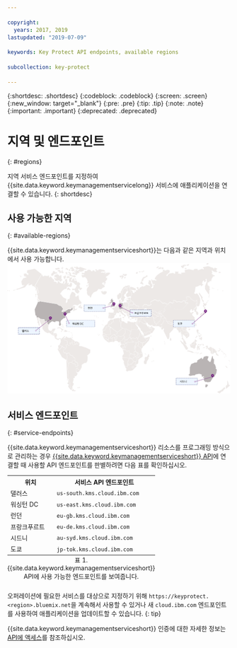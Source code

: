 ```yaml
---

copyright:
  years: 2017, 2019
lastupdated: "2019-07-09"

keywords: Key Protect API endpoints, available regions

subcollection: key-protect

---
```


{:shortdesc: .shortdesc}
{:codeblock: .codeblock}
{:screen: .screen}
{:new_window: target="_blank"}
{:pre: .pre}
{:tip: .tip}
{:note: .note}
{:important: .important}
{:deprecated: .deprecated}

# 지역 및 엔드포인트
{: #regions}

지역 서비스 엔드포인트를 지정하여 {{site.data.keyword.keymanagementservicelong}} 서비스에 애플리케이션을 연결할 수 있습니다.
{: shortdesc}

## 사용 가능한 지역
{: #available-regions}

{{site.data.keyword.keymanagementserviceshort}}는 다음과 같은 지역과 위치에서 사용 가능합니다.
![이 이미지는 Key Protect 서비스가 사용 가능한 지역을 보여줍니다.](images/world-map_min.svg)

## 서비스 엔드포인트
{: #service-endpoints}

{{site.data.keyword.keymanagementserviceshort}} 리소스를 프로그래밍 방식으로 관리하는 경우 [{{site.data.keyword.keymanagementserviceshort}} API](https://{DomainName}/apidocs/key-protect)에 연결할 때 사용할 API 엔드포인트를 판별하려면 다음 표를 확인하십시오. 

<table>
    <tr>
        <th>위치</th>
        <th>서비스 API 엔드포인트</th>
    </tr>
    <tr>
        <td>댈러스</td>
        <td>
            <code>us-south.kms.cloud.ibm.com</code>
        </td>
    </tr>
    <tr>
        <td>워싱턴 DC</td>
        <td>
            <code>us-east.kms.cloud.ibm.com</code>
        </td>
    </tr>
    <tr>
        <td>런던</td>
        <td>
            <code>eu-gb.kms.cloud.ibm.com</code>
        </td>
    </tr>
    <tr>
        <td>프랑크푸르트</td>
        <td>
            <code>eu-de.kms.cloud.ibm.com</code>
        </td>
    </tr>
    <tr>
        <td>시드니</td>
        <td>
            <code>au-syd.kms.cloud.ibm.com</code>
        </td>
    </tr>
    <tr>
        <td>도쿄</td>
        <td>
            <code>jp-tok.kms.cloud.ibm.com</code>
        </td>
    </tr>
    <caption style="caption-side:bottom;">표 1. {{site.data.keyword.keymanagementserviceshort}} API에 사용 가능한 엔드포인트를 보여줍니다.</caption>
</table>

오퍼레이션에 필요한 서비스를 대상으로 지정하기 위해 `https://keyprotect.<region>.bluemix.net`을 계속해서 사용할 수 있거나 새 `cloud.ibm.com` 엔드포인트를 사용하여 애플리케이션을 업데이트할 수 있습니다. 
{: tip}

{{site.data.keyword.keymanagementserviceshort}} 인증에 대한 자세한 정보는 [API에 액세스](/docs/services/key-protect?topic=key-protect-set-up-api)를 참조하십시오.
